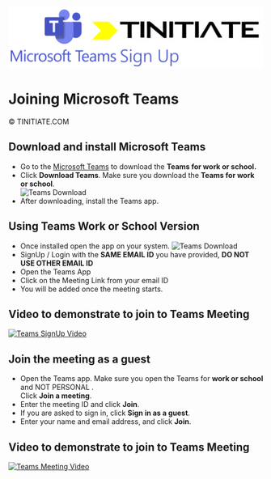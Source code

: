 ![MS Teams Tinitiate Image](../ms-teams/images/ms_teams_tinitiate.png)
# Joining Microsoft Teams
&copy; TINITIATE.COM


## Download and install Microsoft Teams
* Go to the [Microsoft Teams](https://www.microsoft.com/en-us/microsoft-teams/download-app) to download the **Teams for work or school.**
* Click **Download Teams**. Make sure you download the **Teams for work or school**.  
![Teams Download](./images/teamsdownload.png)
* After downloading, install the Teams app.

## Using Teams Work or School Version
* Once installed open the app on your system.
![Teams Download](./images/onceinstalled.png)
* SignUp / Login with the **SAME EMAIL ID** you have provided, **DO NOT USE OTHER EMAIL ID**
* Open the Teams App
* Click on the Meeting Link from your email ID
* You will be added once the meeting starts.

## Video to demonstrate to join to Teams Meeting
[![Teams SignUp Video](./images/youtube.png)](https://www.youtube.com/watch?v=tl0o5ehd2-g)

## Join the meeting as a guest
* Open the Teams app. Make sure you open the Teams for **work or school** and NOT PERSONAL .  
Click **Join a meeting**.
* Enter the meeting ID and click **Join**.
* If you are asked to sign in, click **Sign in as a guest**.
* Enter your name and email address, and click **Join**.

## Video to demonstrate to join to Teams Meeting
[![Teams Meeting Video](./images/youtube.png)](https://www.youtube.com/watch?v=tfqcIjc3g94)